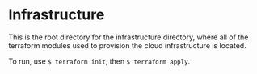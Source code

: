 # Infrastructure

This is the root directory for the infrastructure directory, where all of the terraform modules used to provision the cloud infrastructure is located.

To run, use `$ terraform init`, then `$ terraform apply`.
